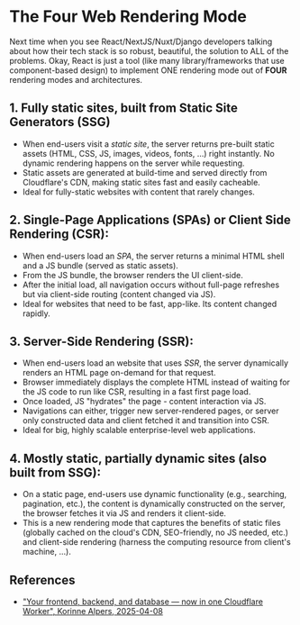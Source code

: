 # The Four Web Rendering Mode

<!-- tl;dr starts -->

Next time when you see React/NextJS/Nuxt/Django developers talking about how their tech stack is so robust, beautiful, the solution to ALL of the problems. Okay, React is just a tool (like many library/frameworks that use component-based design) to implement ONE rendering mode out of **FOUR** rendering modes and architectures.

<!-- tl;dr ends -->

## 1. Fully static sites, built from Static Site Generators (SSG)

- When end-users visit a _static site_, the server returns pre-built static assets (HTML, CSS, JS, images, videos, fonts, ...) right instantly. No dynamic rendering happens on the server while requesting.
- Static assets are generated at build-time and served directly from Cloudflare's CDN, making static sites fast and easily cacheable.
- Ideal for fully-static websites with content that rarely changes.

## 2. Single-Page Applications (SPAs) or Client Side Rendering (CSR):

- When end-users load an _SPA_, the server returns a minimal HTML shell and a JS bundle (served as static assets).
- From the JS bundle, the browser renders the UI client-side.
- After the initial load, all navigation occurs without full-page refreshes but via client-side routing (content changed via JS).
- Ideal for websites that need to be fast, app-like. Its content changed rapidly.

## 3. Server-Side Rendering (SSR):

- When end-users load an website that uses _SSR_, the server dynamically renders an HTML page on-demand for that request.
- Browser immediately displays the complete HTML instead of waiting for the JS code to run like CSR, resulting in a fast first page load.
- Once loaded, JS "hydrates" the page - content interaction via JS.
- Navigations can either, trigger new server-rendered pages, or server only constructed data and client fetched it and transition into CSR.
- Ideal for big, highly scalable enterprise-level web applications.

## 4. Mostly static, partially dynamic sites (also built from SSG):

- On a static page, end-users use dynamic functionality (e.g., searching, pagination, etc.), the content is dynamically constructed on the server, the browser fetches it via JS and renders it client-side.
- This is a new rendering mode that captures the benefits of static files (globally cached on the cloud's CDN, SEO-friendly, no JS needed, etc.) and client-side rendering (harness the computing resource from client's machine, ...).

## References

- ["Your frontend, backend, and database — now in one Cloudflare Worker", Korinne Alpers, 2025-04-08](https://blog.cloudflare.com/full-stack-development-on-cloudflare-workers/)
